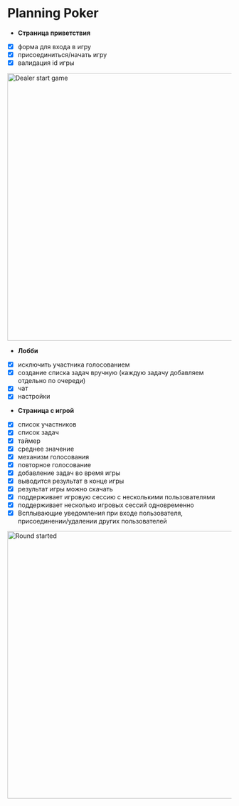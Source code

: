 # Planning Poker

- **Страница приветствия**
 - [x] форма для входа в игру
 - [x] присоединиться/начать игру
 - [x] валидация id игры
<img width="600" alt="Dealer start game" src="https://user-images.githubusercontent.com/62946911/147386311-e47d3e80-6255-4e2b-9590-bcb906d19e3b.gif">

- **Лобби**
 - [x] исключить участника голосованием
 - [x] создание списка задач вручную (каждую задачу добавляем отдельно по очереди)
 - [x] чат
 - [x] настройки

- **Страница с игрой** 
 - [x] список участников
 - [x] список задач
 - [x] таймер
 - [x] среднее значение
 - [x] механизм голосования
 - [x] повторное голосование
 - [x] добавление задач во время игры
 - [x] выводится результат в конце игры
 - [x] результат игры можно скачать
 - [x] поддерживает игровую сессию с несколькими пользователями
 - [x] поддерживает несколько игровых сессий одновременно
 - [x] Всплывающие уведомления при входе пользователя, присоединении/удалении других пользователей
<img width="600" alt="Round started" src="https://user-images.githubusercontent.com/62946911/147386390-da6389ef-dcfc-4082-9599-c0f89bed5b2a.gif">
